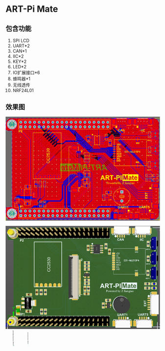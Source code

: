 # ART-Pi Mate

## 包含功能

1. SPI LCD
2. UART*2
3. CAN*1
4. IIC*2
5. KEY*2
6. LED*2
7. IO扩展接口*6
8. 蜂鸣器*1
9. 无线透传
10. NRF24L01

## 效果图

![QQ截图20201214214431](README_pic/QQ%E6%88%AA%E5%9B%BE20201214214431.png)

![QQ截图20201214212318](README_pic/QQ%E6%88%AA%E5%9B%BE20201214212318.png)

<img src="README_pic/image-20201214214852249.png" alt="image-20201214214852249" style="zoom: 25%;transform:rotate(270deg)" />

<img src="README_pic/image-20201214215212193.png" alt="image-20201214215212193" style="zoom: 20%; transform:rotate(270deg)" />